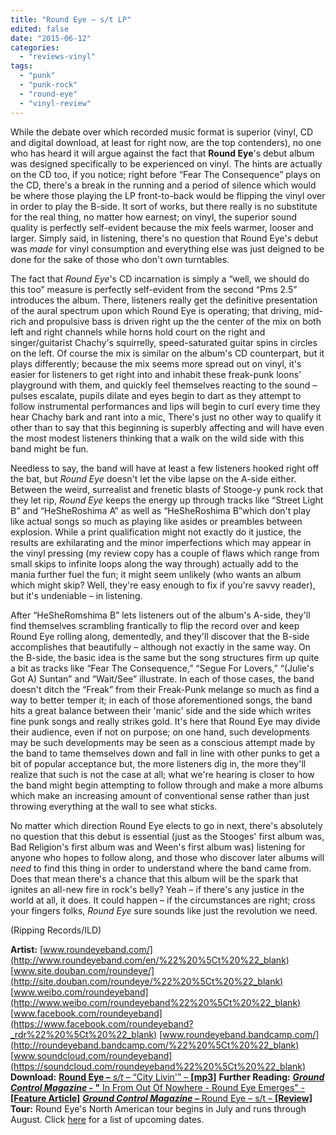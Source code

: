 ```yaml
---
title: "Round Eye – s/t LP"
edited: false
date: "2015-06-12"
categories:
  - "reviews-vinyl"
tags:
  - "punk"
  - "punk-rock"
  - "round-eye"
  - "vinyl-review"
---
```


While the debate over which recorded music format is superior (vinyl, CD and digital download, at least for right now, are the top contenders), no one who has heard it will argue against the fact that **Round Eye**'s debut album was designed specifically to be experienced on vinyl. The hints are actually on the CD too, if you notice; right before “Fear The Consequence” plays on the CD, there's a break in the running and a period of silence which would be where those playing the LP front-to-back would be flipping the vinyl over in order to play the B-side. It sort of works, but there really is no substitute for the real thing, no matter how earnest; on vinyl, the superior sound quality is perfectly self-evident because the mix feels warmer, looser and larger. Simply said, in listening, there's no question that Round Eye's debut was _made_ for vinyl consumption and everything else was just deigned to be done for the sake of those who don't own turntables.

The fact that _Round Eye_'s CD incarnation is simply a “well, we should do this too” measure is perfectly self-evident from the second “Pms 2.5” introduces the album. There, listeners really get the definitive presentation of the aural spectrum upon which Round Eye is operating; that driving, mid-rich and propulsive bass is driven right up the the center of the mix on both left and right channels while horns hold court on the right and singer/guitarist Chachy's squirrelly, speed-saturated guitar spins in circles on the left. Of course the mix is similar on the album's CD counterpart, but it plays differently; because the mix seems more spread out on vinyl, it's easier for listeners to get right into and inhabit these freak-punk loons' playground with them, and quickly feel themselves reacting to the sound – pulses escalate, pupils dilate and eyes begin to dart as they attempt to follow instrumental performances and lips will begin to curl every time they hear Chachy bark and rant into a mic, There's just no other way to qualify it other than to say that this beginning is superbly affecting and will have even the most modest listeners thinking that a walk on the wild side with this band might be fun.

Needless to say, the band will have at least a few listeners hooked right off the bat, but _Round Eye_ doesn't let the vibe lapse on the A-side either. Between the weird, surrealist and frenetic blasts of Stooge-y punk rock that they let rip, _Round Eye_ keeps the energy up through tracks like “Street Light B” and “HeSheRoshima A” as well as “HeSheRoshima B”which don't play like actual songs so much as playing like asides or preambles between explosion. While a print qualification might not exactly do it justice, the results are exhilarating and the minor imperfections which may appear in the vinyl pressing (my review copy has a couple of flaws which range from small skips to infinite loops along the way through) actually add to the mania further fuel the fun; it might seem unlikely (who wants an album which might skip? Well, they're easy enough to fix if you're savvy reader), but it's undeniable – in listening.

After “HeSheRomshima B” lets listeners out of the album's A-side, they'll find themselves scrambling frantically to flip the record over and keep Round Eye rolling along, dementedly, and they'll discover that the B-side accomplishes that beautifully – although not exactly in the same way. On the B-side, the basic idea is the same but the song structures firm up quite a bit as tracks like “Fear The Consequence,” “Segue For Lovers,” “(Julie's Got A) Suntan” and “Wait/See” illustrate. In each of those cases, the band doesn't ditch the “Freak” from their Freak-Punk melange so much as find a way to better temper it; in each of those aforementioned songs, the band hits a great balance between their 'manic' side and the side which writes fine punk songs and really strikes gold. It's here that Round Eye may divide their audience, even if not on purpose; on one hand, such developments may be such developments may be seen as a conscious attempt made by the band to tame themselves down and fall in line with other punks to get a bit of popular acceptance but, the more listeners dig in, the more they'll realize that such is not the case at all; what we're hearing is closer to how the band might begin attempting to follow through and make a more albums which make an increasing amount of conventional sense rather than just throwing everything at the wall to see what sticks.

No matter which direction Round Eye elects to go in next, there's absolutely no question that this debut is essential (just as the Stooges' first album was, Bad Religion's first album was and Ween's first album was) listening for anyone who hopes to follow along, and those who discover later albums will _need_ to find this thing in order to understand where the band came from. Does that mean there's a chance that this album will be the spark that ignites an all-new fire in rock's belly? Yeah – if there's any justice in the world at all, it does. It could happen – if the circumstances are right; cross your fingers folks, _Round Eye_ sure sounds like just the revolution we need.

(Ripping Records/ILD)

**Artist:** [www.roundeyeband.com/](http://www.roundeyeband.com/en/%22%20%5Ct%20%22_blank) [www.site.douban.com/roundeye/](http://site.douban.com/roundeye/%22%20%5Ct%20%22_blank) [www.weibo.com/roundeyeband](http://www.weibo.com/roundeyeband%22%20%5Ct%20%22_blank) [www.facebook.com/roundeyeband](https://www.facebook.com/roundeyeband?_rdr%22%20%5Ct%20%22_blank) [www.roundeyeband.bandcamp.com/](http://roundeyeband.bandcamp.com/%22%20%5Ct%20%22_blank) [www.soundcloud.com/roundeyeband](https://soundcloud.com/roundeyeband%22%20%5Ct%20%22_blank) **Download:** [**Round Eye –** _s/t_ – “City Livin'” – **\[mp3\]**](http://www.groundcontrolmag.com/music/Round_Eye-City_Livin.mp3%22%20%5Ct%20%22_blank) **Further Reading:** [**_Ground Control Magazine_ - "** In From Out Of Nowhere \- Round Eye Emerges" \- **\[Feature Article\]**](http://groundcontrolmag.com/detail/1/4192/1/%22%20%5Ct%20%22_blank) [**_Ground Control Magazine –_** Round Eye – s/t – **\[Review\]**](http://groundcontrolmag.com/detail/3/4141/1/%22%20%5Ct%20%22_blank) **Tour:** Round Eye's North American tour begins in July and runs through August. Click [here](http://roundeyeband.com/en/gigs/month.calendar/2015/07/13/-%22%20%5Ct%20%22_blank) for a list of upcoming dates.
